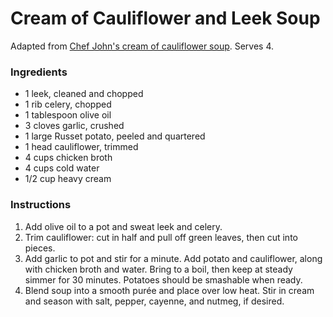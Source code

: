 # Cream of Cauliflower and Leek Soup

Adapted from [Chef John's cream of cauliflower soup](http://foodwishes.blogspot.com/2012/09/cream-of-cauliflower-come-for-soup-stay.html). Serves 4.

### Ingredients

- 1 leek, cleaned and chopped
- 1 rib celery, chopped
- 1 tablespoon olive oil
- 3 cloves garlic, crushed
- 1 large Russet potato, peeled and quartered
- 1 head cauliflower, trimmed
- 4 cups chicken broth
- 4 cups cold water
- 1/2 cup heavy cream

### Instructions

1. Add olive oil to a pot and sweat leek and celery.
2. Trim cauliflower: cut in half and pull off green leaves, then cut into pieces.
3. Add garlic to pot and stir for a minute. Add potato and cauliflower, along with chicken broth and water. Bring to a boil, then keep at steady simmer for 30 minutes. Potatoes should be smashable when ready.
4. Blend soup into a smooth purée and place over low heat. Stir in cream and season with salt, pepper, cayenne, and nutmeg, if desired.
